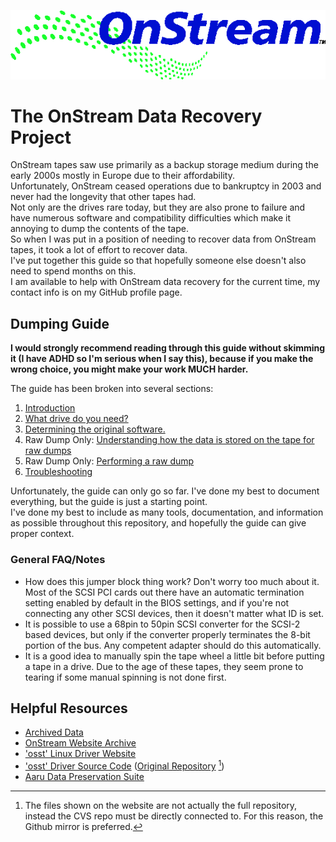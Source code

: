 ![OnStream Logo](/pictures/onstream-logo.gif)
# The OnStream Data Recovery Project  
OnStream tapes saw use primarily as a backup storage medium during the early 2000s mostly in Europe due to their affordability.  
Unfortunately, OnStream ceased operations due to bankruptcy in 2003 and never had the longevity that other tapes had.  
Not only are the drives rare today, but they are also prone to failure and have numerous software and compatibility difficulties which make it annoying to dump the contents of the tape.  
So when I was put in a position of needing to recover data from OnStream tapes, it took a lot of effort to recover data.  
I've put together this guide so that hopefully someone else doesn't also need to spend months on this.  
I am available to help with OnStream data recovery for the current time, my contact info is on my GitHub profile page.  

## Dumping Guide  
**I would strongly recommend reading through this guide without skimming it (I have ADHD so I'm serious when I say this), because if you make the wrong choice, you might make your work MUCH harder.**  

The guide has been broken into several sections:  
 1) [Introduction](/info/INTRO.MD)
 2) [What drive do you need?](/info/DRIVES.MD)
 3) [Determining the original software.](/info/SOFTWARE.MD)
 4) Raw Dump Only: [Understanding how the data is stored on the tape for raw dumps](/info/RAW_DUMP.MD)
 5) Raw Dump Only: [Performing a raw dump](/info/SPLICES.MD)
 6) [Troubleshooting](/info/TROUBLESHOOTING.MD)

Unfortunately, the guide can only go so far. I've done my best to document everything, but the guide is just a starting point.  
I've done my best to include as many tools, documentation, and information as possible throughout this repository, and hopefully the guide can give proper context.  

### General FAQ/Notes  
 - How does this jumper block thing work? Don't worry too much about it. Most of the SCSI PCI cards out there have an automatic termination setting enabled by default in the BIOS settings, and if you're not connecting any other SCSI devices, then it doesn't matter what ID is set.  
 - It is possible to use a 68pin to 50pin SCSI converter for the SCSI-2 based devices, but only if the converter properly terminates the 8-bit portion of the bus. Any competent adapter should do this automatically.  
 - It is a good idea to manually spin the tape wheel a little bit before putting a tape in a drive. Due to the age of these tapes, they seem prone to tearing if some manual spinning is not done first.
 
 ## Helpful Resources  
 - [Archived Data](/archives/)
 - [OnStream Website Archive](https://web.archive.org/web/20030130111054/http://www.onstreamdata.com/)  
 - ['osst' Linux Driver Website](https://osst.sourceforge.net/)  
 - ['osst' Driver Source Code](https://github.com/Kneesnap/osst) ([Original Repository](https://sourceforge.net/projects/osst/) [^1])  
 - [Aaru Data Preservation Suite](https://github.com/aaru-dps/Aaru)  

[^1]: The files shown on the website are not actually the full repository, instead the CVS repo must be directly connected to.
  For this reason, the Github mirror is preferred.
